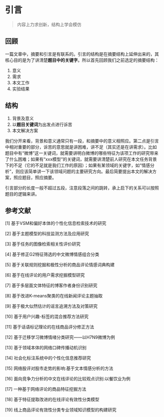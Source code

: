 # 引言

> 内容上力求创新，结构上学会模仿

## 回顾

一篇文章中，摘要和引言是有联系的。引言的结构是在摘要结构上延伸出来的，其核心目的是为了讲清楚**题目中的关键字**。所以首先回顾我们之前选定的摘要结构：

1. 意义
2. 需求
3. 本文工作
4. 实验结果

## 结构

1. 背景及意义
2. 以**题目关键词**为出发点进行诉苦
3. 本文解决方案

我们分开来看，背景和意义通常只有一段，和摘要中的意义相照应。第二点是引言中相对重要的部分，诉苦的意思就是讲困难，讲不足（其实还是在讲需求）。比如题目中有“微博”这一关键词，就需要讲明白微博的哪些特征为该项工作的研究带来了什么困难；如果有“xxx模型”的关键词，就需要讲清楚前人研究在本文任务背景下的不足（它的不足就是我们工作的原因）；如果有某领域的关键字，如“情感分析”，则应该简单讲一下该领域问题的主要研究方向。最后简要提出本文的解决方案，照应题目，照应摘要。

引言部分的长度一般不超过五段，注意段落之间的跳转，承上启下的关系可以按照题目的逻辑来讲。



## 参考文献
[1] 基于VSM和偏好本体的个性化信息检索技术的研究

[2] 基于主题模型的科技监测方法及应用研究

[3] 基于任务的图像检索相关性评价研究

[4] 基于修正G2特征筛选的中文微博情感组合分类

[5] 基于关联规则挖掘和极性分析的商品评论情感词典构建

[6] 基于在线评论的用户需求挖掘模型研究

[7] 基于多层面文体特征的博客作者身份识别研究

[8] 基于改进K-means聚类的在线新闻评论主题抽取

[9] 基于极大似然估计的谣言追溯方法及对策研究

[10] 基于用户兴趣-标签的混合推荐方法研究

[11] 基于话语标记理论的在线商品评分修正方法

[12] 基于迁移学习微博情绪分类研究——以H7N9微博为例

[13] 基于领域本体的网络口碑传播动机识别

[14] 社会化标注系统中的个性化信息推荐研究

[15] 网络股评对股市走势的影响:基于文本情感分析的方法

[16] 面向竞争力分析的中文在线评论的比较观点识别:以餐饮业为例

[17] 一种基于网络评论的商品特征挖掘方法

[18] 基于特征提取改进的在线评论有效性分类模型

[19] 线上商品评论有效性分类专业领域知识模型的构建研究